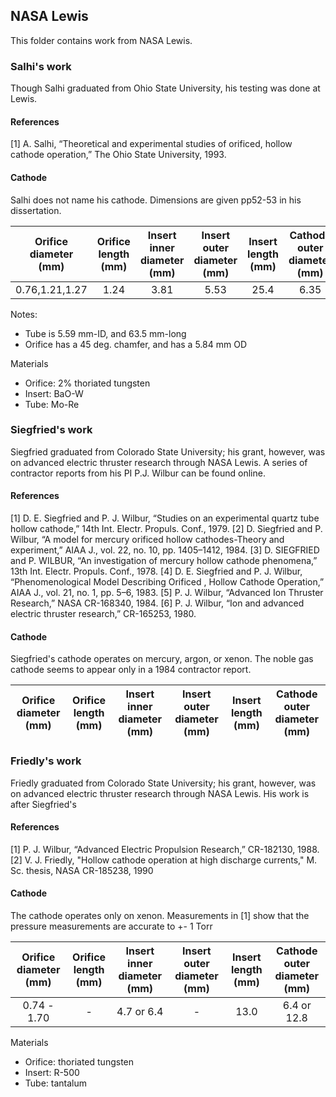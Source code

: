 ## NASA Lewis 
This folder contains work from NASA Lewis. 

### Salhi's work
Though Salhi graduated from Ohio State University, his testing was done at Lewis. 
#### References
[1] A. Salhi, “Theoretical and experimental studies of orificed, hollow cathode operation,” The Ohio State University, 1993.

#### Cathode
Salhi does not name his cathode. Dimensions are given pp52-53 in his dissertation.

| Orifice diameter (mm) | Orifice length (mm) | Insert inner diameter (mm) | Insert outer diameter (mm) | Insert length (mm) | Cathode outer diameter (mm) | 
|:---------------------:|:-------------------:|:--------------------------:|:--------------------------:|:------------------:|:---------------------------:|
| 0.76,1.21,1.27        | 1.24 | 3.81 | 5.53 | 25.4 | 6.35 |

Notes:
- Tube is 5.59 mm-ID, and 63.5 mm-long
- Orifice has a 45 deg. chamfer, and has a 5.84 mm OD

Materials
- Orifice: 2% thoriated tungsten
- Insert: BaO-W
- Tube: Mo-Re


### Siegfried's work
Siegfried graduated from Colorado State University; his grant, however, was on advanced electric thruster research through NASA Lewis.
A series of contractor reports from his PI P.J. Wilbur can be found online. 

#### References
[1] D. E. Siegfried and P. J. Wilbur, “Studies on an experimental quartz tube hollow cathode,” 14th Int. Electr. Propuls. Conf., 1979.
[2] D. Siegfried and P. Wilbur, “A model for mercury orificed hollow cathodes-Theory and experiment,” AIAA J., vol. 22, no. 10, pp. 1405–1412, 1984.
[3] D. SIEGFRIED and P. WILBUR, “An investigation of mercury hollow cathode phenomena,” 13th Int. Electr. Propuls. Conf., 1978.
[4] D. E. Siegfried and P. J. Wilbur, “Phenomenological Model Describing Orificed , Hollow Cathode Operation,” AIAA J., vol. 21, no. 1, pp. 5–6, 1983.
[5] P. J. Wilbur, “Advanced Ion Thruster Research,” NASA CR-168340, 1984.
[6] P. J. Wilbur, “Ion and advanced electric thruster research,” CR-165253, 1980.

#### Cathode
Siegfried's cathode operates on mercury, argon, or xenon. The noble gas cathode seems to appear only in a 1984 contractor report. 

| Orifice diameter (mm) | Orifice length (mm) | Insert inner diameter (mm) | Insert outer diameter (mm) | Insert length (mm) | Cathode outer diameter (mm) | 
|:---------------------:|:-------------------:|:--------------------------:|:--------------------------:|:------------------:|:---------------------------:|


### Friedly's work
Friedly graduated from Colorado State University; his grant, however, was on advanced electric thruster research through NASA Lewis. His work is after Siegfried's

#### References
[1] P. J. Wilbur, “Advanced Electric Propulsion Research,” CR-182130, 1988.
[2] V. J. Friedly, "Hollow cathode operation at high discharge currents," M. Sc. thesis, NASA CR-185238, 1990

#### Cathode
The cathode operates only on xenon. Measurements in [1] show that the pressure measurements are accurate to +- 1 Torr

| Orifice diameter (mm) | Orifice length (mm) | Insert inner diameter (mm) | Insert outer diameter (mm) | Insert length (mm) | Cathode outer diameter (mm) | 
|:---------------------:|:-------------------:|:--------------------------:|:--------------------------:|:------------------:|:---------------------------:|
| 0.74 - 1.70 | - | 4.7 or 6.4 | - | 13.0 | 6.4 or 12.8 | 

Materials
- Orifice: thoriated tungsten
- Insert: R-500
- Tube: tantalum
